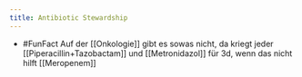 ```yaml
---
title: Antibiotic Stewardship
---
```

- #FunFact Auf der [[Onkologie]] gibt es sowas nicht, da kriegt jeder [[Piperacillin+Tazobactam]] und [[Metronidazol]] für 3d, wenn das nicht hilft [[Meropenem]]
